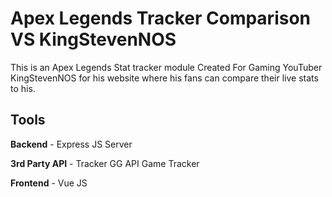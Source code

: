 # Apex Legends Tracker Comparison VS KingStevenNOS
This is an Apex Legends Stat tracker module Created For Gaming YouTuber KingStevenNOS for his website where his fans can compare their live stats to his.

## Tools
<p><b>Backend</b> - Express JS Server</p>
<p><b>3rd Party API</b> - Tracker GG API Game Tracker</p>
<p><b>Frontend</b> - Vue JS</p>
